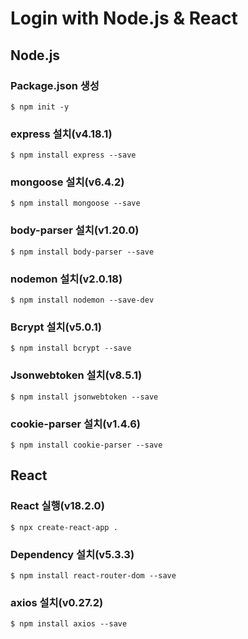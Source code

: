 # Login with Node.js & React
## Node.js
### Package.json 생성
```
$ npm init -y
```
### express 설치(v4.18.1)
```
$ npm install express --save
```
### mongoose  설치(v6.4.2)
```
$ npm install mongoose --save
```
### body-parser 설치(v1.20.0)
```
$ npm install body-parser --save
```
### nodemon 설치(v2.0.18)
```
$ npm install nodemon --save-dev
```
### Bcrypt 설치(v5.0.1)
```
$ npm install bcrypt --save
```
### Jsonwebtoken 설치(v8.5.1)
```
$ npm install jsonwebtoken --save
```
### cookie-parser 설치(v1.4.6)
```
$ npm install cookie-parser --save
```

## React
### React 실행(v18.2.0)
```
$ npx create-react-app .
```
### Dependency 설치(v5.3.3)
```
$ npm install react-router-dom --save
```
### axios 설치(v0.27.2)
```
$ npm install axios --save
```